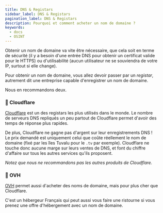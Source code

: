 ```yaml
---
title: DNS & Registars
sidebar_label: DNS & Registars
pagination_label: DNS & Registars
description: Pourquoi et comment acheter un nom de domaine ?
keywords:
  - docs
  - OSINT
---
```


Obtenir un nom de domaine va vite être nécessaire, que cela soit en terme de sécurité (il y a besoin d'une entrée DNS pour obtenir un certificat valide pour le HTTPS) ou d'utilisabilité (aucun utilisateur ne se souviendra de votre IP, surtout si elle change).

Pour obtenir un nom de domaine, vous allez devoir passer par un *registar*, autrement dit une entreprise capable d'enregistrer un nom de domaine.

Nous en recommandons deux.

### 🥇 Cloudflare

[Cloudflare](https://www.cloudflare.com/fr-fr/) est un des registars les plus utilisés dans le monde. 
Le nombre de serveurs DNS repliqués un peu partout de Cloudflare permet d'avoir des temps de réponse plus rapides.

De plus, Cloudflare ne gagne pas d'argent sur leur enregistrements DNS ! Le prix demandé est uniquement celui que coûte réellement le nom de domaine (fixé par les îles Tuvalu pour le `.tv` par exemple). Cloudflare ne touche donc aucune marge sur leurs ventes de DNS, et font du chiffre d'affaire sur tous les autres services qu'ils proposent.

*Notez que nous ne recommandons pas les autres produits de Cloudflare.*

### 🥈 OVH

[OVH](https://www.ovhcloud.com/fr/) permet aussi d'acheter des noms de domaine, mais pour plus cher que Cloudflare.

C'est un hébergeur Français qui peut aussi vous faire une ristourne si vous prenez une offre d'hébergement avec un nom de domaine.